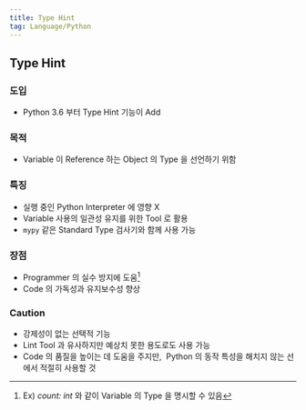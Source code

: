 ```yaml
---
title: Type Hint
tag: Language/Python
---
```


## Type Hint

### 도입

- Python 3.6 부터 Type Hint 기능이 Add

### 목적

- Variable 이 Reference 하는 Object 의 Type 을 선언하기 위함

### 특징

- 실행 중인 Python Interpreter 에 영향 X
- Variable 사용의 일관성 유지를 위한 Tool 로 활용
- `mypy` 같은 Standard Type 검사기와 함께 사용 가능

### 장점

- Programmer 의 실수 방지에 도움[^1]
- Code 의 가독성과 유지보수성 향상

### Caution

- 강제성이 없는 선택적 기능
- Lint Tool 과 유사하지만 예상치 못한 용도로도 사용 가능
- Code 의 품질을 높이는 데 도움을 주지만, &nbsp;Python 의 동작 특성을 해치지 않는 선에서 적절히 사용할 것

[^1]: Ex) <var>count: int</var> 와 같이 Variable 의 Type 을 명시할 수 있음
